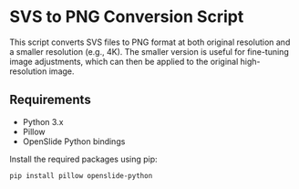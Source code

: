 # SVS to PNG Conversion Script

This script converts SVS files to PNG format at both original resolution and a smaller resolution (e.g., 4K). The smaller version is useful for fine-tuning image adjustments, which can then be applied to the original high-resolution image.

## Requirements

- Python 3.x
- Pillow
- OpenSlide Python bindings

Install the required packages using pip:

```bash
pip install pillow openslide-python

